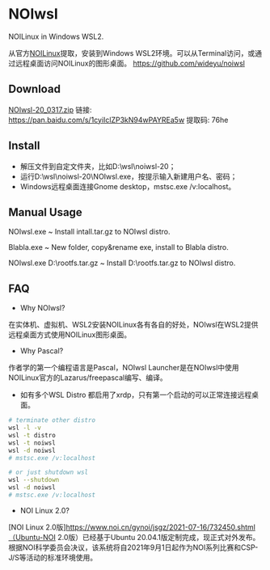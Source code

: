 # NOIwsl

NOILinux in Windows WSL2.

从官方[NOILinux](https://www.noi.cn/gynoi/jsgz/2021-07-16/732450.shtml)提取，安装到Windows WSL2环境。可以从Terminal访问，或通过远程桌面访问NOILinux的图形桌面。
https://github.com/wideyu/noiwsl

## Download
[NOIwsl-20_0317.zip](https://pan.baidu.com/s/1cyiIclZP3kN94wPAYREa5w) 链接: https://pan.baidu.com/s/1cyiIclZP3kN94wPAYREa5w 提取码: 76he

## Install
* 解压文件到自定文件夹，比如D:\wsl\noiwsl-20；
* 运行D:\wsl\noiwsl-20\NOIwsl.exe，按提示输入新建用户名、密码；
* Windows远程桌面连接Gnome desktop，mstsc.exe /v:localhost。

## Manual Usage
NOIwsl.exe ~ Install intall.tar.gz to NOIwsl distro.

Blabla.exe ~ New folder, copy&rename exe, install to Blabla distro.

NOIwsl.exe D:\rootfs.tar.gz ~ Install D:\rootfs.tar.gz to NOIwsl distro.

## FAQ
* Why NOIwsl?

在实体机、虚拟机、WSL2安装NOILinux各有各自的好处，NOIwsl在WSL2提供远程桌面方式使用NOILinux图形桌面。

* Why Pascal?

作者学的第一个编程语言是Pascal，NOIwsl Launcher是在NOIwsl中使用NOILinux官方的Lazarus/freepascal编写、编译。

* 如有多个WSL Distro 都启用了xrdp，只有第一个启动的可以正常连接远程桌面。
```bash
# terminate other distro
wsl -l -v
wsl -t distro
wsl -t noiwsl
wsl -d noiwsl
# mstsc.exe /v:localhost

# or just shutdown wsl
wsl --shutdown
wsl -d noiwsl
# mstsc.exe /v:localhost
```

* NOI Linux 2.0?

[NOI Linux 2.0版]https://www.noi.cn/gynoi/jsgz/2021-07-16/732450.shtml（Ubuntu-NOI 2.0版）已经基于Ubuntu 20.04.1版定制完成，现正式对外发布。根据NOI科学委员会决议，该系统将自2021年9月1日起作为NOI系列比赛和CSP-J/S等活动的标准环境使用。

